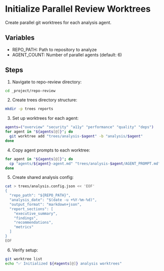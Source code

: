 # Initialize Parallel Review Worktrees

Create parallel git worktrees for each analysis agent.

## Variables
- REPO_PATH: Path to repository to analyze
- AGENT_COUNT: Number of parallel agents (default: 6)

## Steps

1. Navigate to repo-review directory:
```bash
cd _project/repo-review
```

2. Create trees directory structure:
```bash
mkdir -p trees reports
```

3. Set up worktrees for each agent:
```bash
agents=("overview" "security" "a11y" "performance" "quality" "deps")
for agent in "${agents[@]}"; do
  git worktree add "trees/analysis-$agent" -b "analysis/$agent"
done
```

4. Copy agent prompts to each worktree:
```bash
for agent in "${agents[@]}"; do
  cp "agents/${agent}-agent.md" "trees/analysis-$agent/AGENT_PROMPT.md"
done
```

5. Create shared analysis config:
```bash
cat > trees/analysis.config.json << 'EOF'
{
  "repo_path": "${REPO_PATH}",
  "analysis_date": "$(date -u +%Y-%m-%d)",
  "output_format": "markdown+json",
  "report_sections": [
    "executive_summary",
    "findings",
    "recommendations",
    "metrics"
  ]
}
EOF
```

6. Verify setup:
```bash
git worktree list
echo "✅ Initialized ${#agents[@]} analysis worktrees"
```